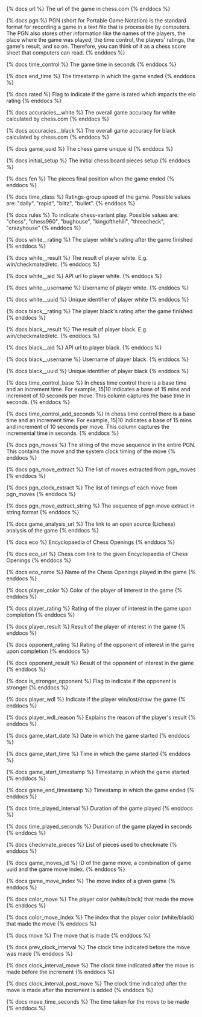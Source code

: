 {% docs url %}
The url of the game in chess.com
{% enddocs %}

{% docs pgn %}
PGN (short for Portable Game Notation) is the standard format for recording a game in a text file that is processible by computers. The PGN also stores other information like the names of the players, the place where the game was played, the time control, the players' ratings, the game's result, and so on. Therefore, you can think of it as a chess score sheet that computers can read.
{% enddocs %}

{% docs time_control %}
The game time in seconds
{% enddocs %}

{% docs end_time %}
The timestamp in which the game ended
{% enddocs %}

{% docs rated %}
Flag to indicate if the game is rated which impacts the elo rating
{% enddocs %}

{% docs accuracies__white %}
The overall game accuracy for white calculated by chess.com
{% enddocs %}

{% docs accuracies__black %}
The overall game accuracy for black calculated by chess.com
{% enddocs %}

{% docs game_uuid %}
The chess game unique id
{% enddocs %}

{% docs initial_setup %}
The initial chess board pieces setup
{% enddocs %}

{% docs fen %}
The pieces final position when the game ended
{% enddocs %}

{% docs time_class %}
Ratings-group speed of the game. Possible values are: "daily", "rapid", "blitz", "bullet".
{% enddocs %}

{% docs rules %}
To indicate chess-variant play. Possible values are: "chess", "chess960", "bughouse", "kingofthehill", "threecheck", "crazyhouse"
{% enddocs %}

{% docs white__rating %}
The player white's rating after the game finished
{% enddocs %}

{% docs white__result %}
The result of player white. E.g. win/checkmated/etc.
{% enddocs %}

{% docs white__aid %}
API url to player white.
{% enddocs %}

{% docs white__username %}
Username of player white.
{% enddocs %}

{% docs white__uuid %}
Unique identifier of player white
{% enddocs %}

{% docs black__rating %}
The player black's rating after the game finished
{% enddocs %}

{% docs black__result %}
The result of player black. E.g. win/checkmated/etc.
{% enddocs %}

{% docs black__aid %}
API url to player black.
{% enddocs %}

{% docs black__username %}
Username of player black.
{% enddocs %}

{% docs black__uuid %}
Unique identifier of player black
{% enddocs %}

{% docs time_control_base %}
In chess time control there is a base time and an increment time. For example, 15|10 indicates a base of 15 mins and increment of 10 seconds per move. This column captures the base time in seconds.
{% enddocs %}


{% docs time_control_add_seconds %}
In chess time control there is a base time and an increment time. For example, 15|10 indicates a base of 15 mins and increment of 10 seconds per move. This column captures the incremental time in seconds.
{% enddocs %}

{% docs pgn_moves %}
The string of the move sequence in the entire PGN. This contains the move and the system clock timing of the move
{% enddocs %}

{% docs pgn_move_extract %}
The list of moves extracted from pgn_moves
{% enddocs %}

{% docs pgn_clock_extract %}
The list of timings of each move from pgn_moves
{% enddocs %}

{% docs pgn_move_extract_string %}
The sequence of pgn move extract in string format
{% enddocs %}

{% docs game_analysis_url %}
The link to an open source (Lichess) analysis of the game
{% enddocs %}

{% docs eco %}
Encyclopaedia of Chess Openings
{% enddocs %}

{% docs eco_url %}
Chess.com link to the given Encyclopaedia of Chess Openings
{% enddocs %}

{% docs eco_name %}
Name of the Chess Openings played in the game
{% enddocs %}

{% docs player_color %}
Color of the player of interest in the game
{% enddocs %}

{% docs player_rating %}
Rating of the player of interest in the game upon completion
{% enddocs %}

{% docs player_result %}
Result of the player of interest in the game
{% enddocs %}

{% docs opponent_rating %}
Rating of the opponent of interest in the game upon completion
{% enddocs %}

{% docs opponent_result %}
Result of the opponent of interest in the game
{% enddocs %}

{% docs is_stronger_opponent %}
Flag to indicate if the opponent is stronger
{% enddocs %}

{% docs player_wdl %}
Indicate if the player win/lost/draw the game
{% enddocs %}

{% docs player_wdl_reason %}
Explains the reason of the player's result
{% enddocs %}

{% docs game_start_date %}
Date in which the game started
{% enddocs %}

{% docs game_start_time %}
Time in which the game started
{% enddocs %}

{% docs game_start_timestamp %}
Timestamp in which the game started
{% enddocs %}

{% docs game_end_timestamp %}
Timestamp in which the game ended
{% enddocs %}

{% docs time_played_interval %}
Duration of the game played
{% enddocs %}

{% docs time_played_seconds %}
Duration of the game played in seconds
{% enddocs %}

{% docs checkmate_pieces %}
List of pieces used to checkmate
{% enddocs %}

{% docs game_moves_id %}
ID of the game move, a combination of game uuid and the game move index.
{% enddocs %}

{% docs game_move_index %}
The move index of a given game
{% enddocs %}

{% docs color_move %}
The player color (white/black) that made the move
{% enddocs %}

{% docs color_move_index %}
The index that the player color (white/black) that made the move
{% enddocs %}

{% docs move %}
The move that is made
{% enddocs %}

{% docs prev_clock_interval %}
The clock time indicated before the move was made
{% enddocs %}

{% docs clock_interval_move %}
The clock time indicated after the move is made before the increment
{% enddocs %}

{% docs clock_interval_post_move %}
The clock time indicated after the move is made after the increment is added
{% enddocs %}

{% docs move_time_seconds %}
The time taken for the move to be made
{% enddocs %}

